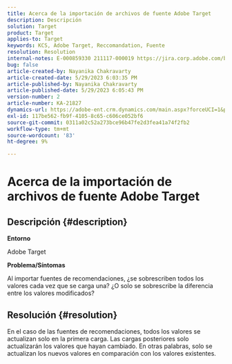 ```yaml
---
title: Acerca de la importación de archivos de fuente Adobe Target
description: Descripción
solution: Target
product: Target
applies-to: Target
keywords: KCS, Adobe Target, Reccomandation, Fuente
resolution: Resolution
internal-notes: E-000859330 211117-000019 https://jira.corp.adobe.com/browse/RECS-5411
bug: false
article-created-by: Nayanika Chakravarty
article-created-date: 5/29/2023 6:03:35 PM
article-published-by: Nayanika Chakravarty
article-published-date: 5/29/2023 6:05:43 PM
version-number: 2
article-number: KA-21827
dynamics-url: https://adobe-ent.crm.dynamics.com/main.aspx?forceUCI=1&pagetype=entityrecord&etn=knowledgearticle&id=2b332d1f-4bfe-ed11-8f6e-6045bd006793
exl-id: 117be562-fb9f-4105-8c65-c606ce052bf6
source-git-commit: 0311a02c52a273bce96b47fe2d3fea41a74f2fb2
workflow-type: tm+mt
source-wordcount: '83'
ht-degree: 9%

---
```


# Acerca de la importación de archivos de fuente Adobe Target

## Descripción {#description}


<b>Entorno</b>

Adobe Target

<b>Problema/Síntomas</b>

Al importar fuentes de recomendaciones, ¿se sobrescriben todos los valores cada vez que se carga una? ¿O solo se sobrescribe la diferencia entre los valores modificados?


## Resolución {#resolution}


En el caso de las fuentes de recomendaciones, todos los valores se actualizan solo en la primera carga. Las cargas posteriores solo actualizarán los valores que hayan cambiado. En otras palabras, solo se actualizan los nuevos valores en comparación con los valores existentes.
